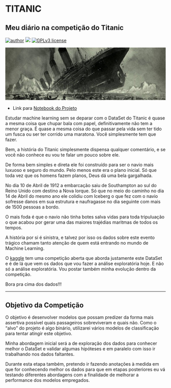 # TITANIC

## Meu diário na competição do Titanic


[![author](https://img.shields.io/badge/author-evaldojunior-red.svg)](https://www.linkedin.com/in/evaldo-junior-89094244/) [![](https://img.shields.io/badge/python-3.7+-blue.svg)](https://www.python.org/downloads/release/python-365/) [![GPLv3 license](https://img.shields.io/badge/License-GPLv3-blue.svg)](http://perso.crans.org/besson/LICENSE.html)

<p align="center">
  <img src="titanic.png" >
</p>

- Link para [Notebook do Projeto](https://github.com/j2evaldo/titanic/blob/main/titanic_01.ipynb)

Estudar machine learning sem se deparar com o DataSet do Titanic é quase a mesma coisa que chupar bala com papel, definitivamente não tem a menor graça.
É quase a mesma coisa do que passar pela vida sem ter tido um fusca ou ser ter corrido uma maratona. Você simplesmente tem que fazer. 

Bem, a história do Titanic simplesmente dispensa qualquer comentário, e se você não conhece eu vou te falar um pouco sobre ele.

De forma bem simples e direta ele foi construído para ser o navio mais luxuoso e seguro do mundo. Pelo menos este era o plano inicial. Só que toda vez que os homens fazem planos, Deus dá uma bela gargalhada. 

No dia 10 de Abril de 1912 a embarcação saiu de Southampton ao sul do Reino Unido com destino a Nova Iorque. Só que no meio do caminho no dia 14 de Abril do mesmo ano ele colidiu com Iceberg o que fez com o navio sofresse danos em sua estrutura e naufragasse no dia seguinte com mais de 1500 pessoas a bordo. 

O mais foda é que o navio não tinha botes salva vidas para toda tripuluação o que acabou por gerar uma das maiores trajédias maritmas de todos os tempos. 

A história por si é sinistra, e talvez por isso os dados sobre este evento trágico chamam tanto atenção de quem está entrando no mundo de Machine Learning.

O [kaggle](https://www.kaggle.com/) tem uma competição aberta que aborda justamente este DataSet e é de lá que vem os dados que vou fazer a análise exploratória hoje. E não só a análise exploratória. Vou postar também minha evolução dentro da competição. 

Bora pra cima dos dados!!!

---

## **Objetivo da Competição**

O objetivo é desenvolver modelos que possam predizer da forma mais assertiva possível quais passageiros sobreviveram e quais não. 
Como o “alvo” do projeto é algo binário, utilizarei vários modelos de classificação para tentar atingir este objetivo. 

Minha abordagem inicial será a de exploração dos dados para conhecer melhor o DataSet e validar algumas hipóteses e em paralelo com isso  ir trabalhando nos dados faltantes. 

Durante esta etapa também, pretendo ir fazendo anotações à medida em que for conhecendo melhor os dados para que em etapas posteriores eu vá testando diferentes abordagens com a finalidade de melhorar a performance dos modelos empregados.   
